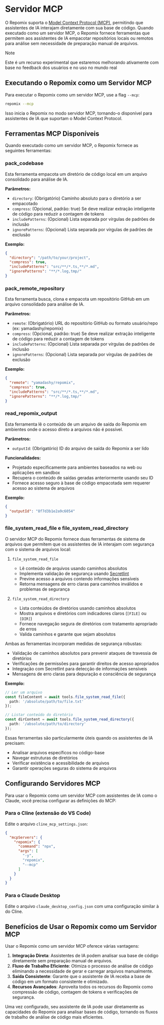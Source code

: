 # Servidor MCP

O Repomix suporta o [Model Context Protocol (MCP)](https://modelcontextprotocol.io), permitindo que assistentes de IA interajam diretamente com sua base de código. Quando executado como um servidor MCP, o Repomix fornece ferramentas que permitem aos assistentes de IA empacotar repositórios locais ou remotos para análise sem necessidade de preparação manual de arquivos.

> [!NOTE]  
> Este é um recurso experimental que estaremos melhorando ativamente com base no feedback dos usuários e no uso no mundo real

## Executando o Repomix como um Servidor MCP

Para executar o Repomix como um servidor MCP, use a flag `--mcp`:

```bash
repomix --mcp
```

Isso inicia o Repomix no modo servidor MCP, tornando-o disponível para assistentes de IA que suportam o Model Context Protocol.

## Ferramentas MCP Disponíveis

Quando executado como um servidor MCP, o Repomix fornece as seguintes ferramentas:

### pack_codebase

Esta ferramenta empacota um diretório de código local em um arquivo consolidado para análise de IA.

**Parâmetros:**
- `directory`: (Obrigatório) Caminho absoluto para o diretório a ser empacotado
- `compress`: (Opcional, padrão: true) Se deve realizar extração inteligente de código para reduzir a contagem de tokens
- `includePatterns`: (Opcional) Lista separada por vírgulas de padrões de inclusão
- `ignorePatterns`: (Opcional) Lista separada por vírgulas de padrões de exclusão

**Exemplo:**
```json
{
  "directory": "/path/to/your/project",
  "compress": true,
  "includePatterns": "src/**/*.ts,**/*.md",
  "ignorePatterns": "**/*.log,tmp/"
}
```

### pack_remote_repository

Esta ferramenta busca, clona e empacota um repositório GitHub em um arquivo consolidado para análise de IA.

**Parâmetros:**
- `remote`: (Obrigatório) URL do repositório GitHub ou formato usuário/repo (ex: yamadashy/repomix)
- `compress`: (Opcional, padrão: true) Se deve realizar extração inteligente de código para reduzir a contagem de tokens
- `includePatterns`: (Opcional) Lista separada por vírgulas de padrões de inclusão
- `ignorePatterns`: (Opcional) Lista separada por vírgulas de padrões de exclusão

**Exemplo:**
```json
{
  "remote": "yamadashy/repomix",
  "compress": true,
  "includePatterns": "src/**/*.ts,**/*.md",
  "ignorePatterns": "**/*.log,tmp/"
}
```

### read_repomix_output

Esta ferramenta lê o conteúdo de um arquivo de saída do Repomix em ambientes onde o acesso direto a arquivos não é possível.

**Parâmetros:**
- `outputId`: (Obrigatório) ID do arquivo de saída do Repomix a ser lido

**Funcionalidades:**
- Projetado especificamente para ambientes baseados na web ou aplicações em sandbox
- Recupera o conteúdo de saídas geradas anteriormente usando seu ID
- Fornece acesso seguro à base de código empacotada sem requerer acesso ao sistema de arquivos

**Exemplo:**
```json
{
  "outputId": "8f7d3b1e2a9c6054"
}
```

### file_system_read_file e file_system_read_directory

O servidor MCP do Repomix fornece duas ferramentas de sistema de arquivos que permitem que os assistentes de IA interajam com segurança com o sistema de arquivos local:

1. `file_system_read_file`
   - Lê conteúdo de arquivos usando caminhos absolutos
   - Implementa validação de segurança usando [Secretlint](https://github.com/secretlint/secretlint)
   - Previne acesso a arquivos contendo informações sensíveis
   - Retorna mensagens de erro claras para caminhos inválidos e problemas de segurança

2. `file_system_read_directory`
   - Lista conteúdos de diretórios usando caminhos absolutos
   - Mostra arquivos e diretórios com indicadores claros (`[FILE]` ou `[DIR]`)
   - Fornece navegação segura de diretórios com tratamento apropriado de erros
   - Valida caminhos e garante que sejam absolutos

Ambas as ferramentas incorporam medidas de segurança robustas:
- Validação de caminhos absolutos para prevenir ataques de travessia de diretórios
- Verificações de permissões para garantir direitos de acesso apropriados
- Integração com Secretlint para detecção de informações sensíveis
- Mensagens de erro claras para depuração e consciência de segurança

**Exemplo:**
```typescript
// Ler um arquivo
const fileContent = await tools.file_system_read_file({
  path: '/absolute/path/to/file.txt'
});

// Listar conteúdo do diretório
const dirContent = await tools.file_system_read_directory({
  path: '/absolute/path/to/directory'
});
```

Essas ferramentas são particularmente úteis quando os assistentes de IA precisam:
- Analisar arquivos específicos no código-base
- Navegar estruturas de diretórios
- Verificar existência e acessibilidade de arquivos
- Garantir operações seguras do sistema de arquivos

## Configurando Servidores MCP

Para usar o Repomix como um servidor MCP com assistentes de IA como o Claude, você precisa configurar as definições do MCP:

### Para o Cline (extensão do VS Code)

Edite o arquivo `cline_mcp_settings.json`:

```json
{
  "mcpServers": {
    "repomix": {
      "command": "npx",
      "args": [
        "-y",
        "repomix",
        "--mcp"
      ]
    }
  }
}
```

### Para o Claude Desktop

Edite o arquivo `claude_desktop_config.json` com uma configuração similar à do Cline.

## Benefícios de Usar o Repomix como um Servidor MCP

Usar o Repomix como um servidor MCP oferece várias vantagens:

1. **Integração Direta**: Assistentes de IA podem analisar sua base de código diretamente sem preparação manual de arquivos.
2. **Fluxo de Trabalho Eficiente**: Otimiza o processo de análise de código eliminando a necessidade de gerar e carregar arquivos manualmente.
3. **Saída Consistente**: Garante que o assistente de IA receba a base de código em um formato consistente e otimizado.
4. **Recursos Avançados**: Aproveita todos os recursos do Repomix como compressão de código, contagem de tokens e verificações de segurança.

Uma vez configurado, seu assistente de IA pode usar diretamente as capacidades do Repomix para analisar bases de código, tornando os fluxos de trabalho de análise de código mais eficientes.

